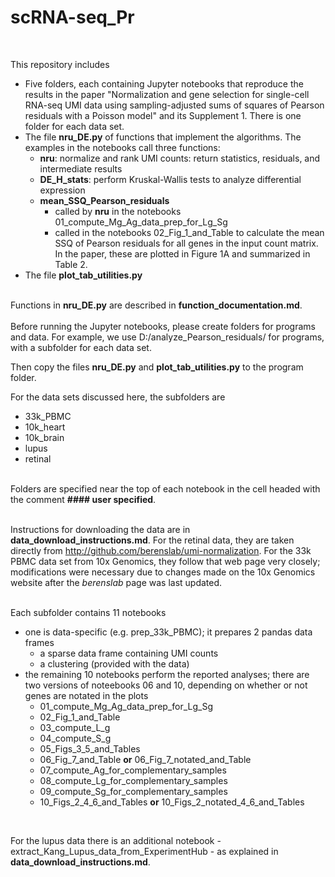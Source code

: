 # scRNA-seq_Pr
<br>

This repository includes
- Five folders, each containing  Jupyter notebooks that reproduce the results in the paper "Normalization and gene selection for single-cell RNA-seq UMI data using 
sampling-adjusted sums of squares of Pearson residuals with a Poisson model" and its Supplement 1.   There is one folder for each data set.
- The file **nru_DE.py** of functions that implement the algorithms.  The examples in the notebooks call three functions:
	- **nru**: normalize and rank UMI counts: return statistics, residuals, and intermediate results 
	- **DE_H_stats**: perform Kruskal-Wallis tests to analyze differential expression
	- **mean_SSQ_Pearson_residuals** 
		- called by **nru** in the notebooks 01_compute_Mg_Ag_data_prep_for_Lg_Sg
		- called in the notebooks 02_Fig_1_and_Table to calculate the mean SSQ of Pearson residuals for all genes in the input count matrix. In the paper, these are plotted in Figure 1A and summarized in Table 2.
- The file **plot_tab_utilities.py** 
<br><br>
	
Functions in **nru_DE.py**  are described in **function_documentation.md**.
<br><br>
Before running the Jupyter notebooks, please create folders for programs and data.  For example, we use  D:/analyze_Pearson_residuals/ for programs, with a subfolder for each data set.

Then copy the files **nru_DE.py** and **plot_tab_utilities.py**  to the program folder.

For the data sets discussed here, the subfolders are  
-	33k_PBMC
-	10k_heart
-	10k_brain
-	lupus
-	retinal
<br><br>

Folders are specified near the top of each notebook in the cell headed with the comment **#### user specified**. 
<br><br>

Instructions for downloading the data are in  **data_download_instructions.md**.  For the  retinal data, they are taken directly from http://github.com/berenslab/umi-normalization.  For the 33k PBMC data set from 10x Genomics, they follow that web page very closely; modifications were necessary due to changes made on the 10x Genomics website after the *berenslab* page was last updated.
<br><br>

Each subfolder contains 11 notebooks
-	one is data-specific (e.g. prep_33k_PBMC); it prepares 2 pandas data frames
	- a sparse data frame containing UMI counts
    - a clustering (provided with the data)	
- the remaining 10 notebooks perform the reported analyses; there are two versions of noteebooks 06 and 10, depending on whether or not genes are notated in the plots
	- 01_compute_Mg_Ag_data_prep_for_Lg_Sg
	- 02_Fig_1_and_Table
	- 03_compute_L_g
	- 04_compute_S_g
	- 05_Figs_3_5_and_Tables
	- 06_Fig_7_and_Table **or** 06_Fig_7_notated_and_Table
	- 07_compute_Ag_for_complementary_samples
	- 08_compute_Lg_for_complementary_samples
	- 09_compute_Sg_for_complementary_samples
	- 10_Figs_2_4_6_and_Tables **or** 10_Figs_2_notated_4_6_and_Tables
<br>

For the lupus data there is an additional notebook - extract_Kang_Lupus_data_from_ExperimentHub - as explained in **data_download_instructions.md**.

	
	